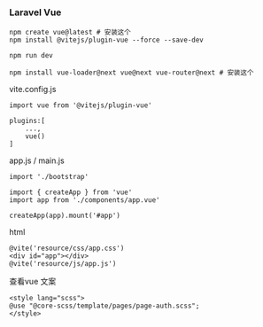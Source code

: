 ### Laravel Vue

```
npm create vue@latest # 安装这个
npm install @vitejs/plugin-vue --force --save-dev

npm run dev
```

```
npm install vue-loader@next vue@next vue-router@next # 安装这个
```

vite.config.js

```
import vue from '@vitejs/plugin-vue'

plugins:[
	...,
	vue()
]
```

app.js / main.js

```
import './bootstrap'

import { createApp } from 'vue'
import app from './components/app.vue'

createApp(app).mount('#app')
```

html

```
@vite('resource/css/app.css')
<div id="app"></div>
@vite('resource/js/app.js')
```

查看vue 文案





```
<style lang="scss">
@use "@core-scss/template/pages/page-auth.scss";
</style>
```

